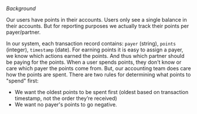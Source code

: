 _Background_

Our users have points in their accounts. Users only see a single balance in their accounts. But for reporting purposes we actually track their
points per payer/partner. 

In our system, each transaction record contains: `payer` (string), `points` (integer), `timestamp` (date).
For earning points it is easy to assign a payer, we know which actions earned the points. And thus which partner should be paying for the points.
When a user spends points, they don't know or care which payer the points come from. But, our accounting team does care how the points are
spent. There are two rules for determining what points to "spend" first:

- We want the oldest points to be spent first (oldest based on transaction timestamp, not the order they’re received)
- We want no payer's points to go negative.
